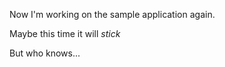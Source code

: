 
Now I'm working on the sample application again.  

Maybe this time it will *stick*

But who knows...

